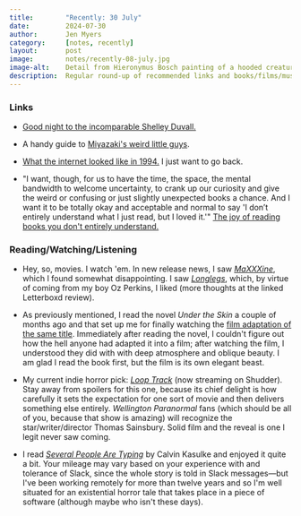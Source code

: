 ```yaml
---
title:        "Recently: 30 July"
date:         2024-07-30
author:       Jen Myers
category:     [notes, recently]
layout:       post
image:        notes/recently-08-july.jpg
image-alt:    Detail from Hieronymus Bosch painting of a hooded creature with a long snout and a jagged cloak holding a book in its thin, scaled hands
description:  Regular round-up of recommended links and books/films/music
---
```


### Links

- [Good night to the incomparable Shelley Duvall.](https://www.criterion.com/current/posts/8533-fascinating-shelley-duvall)

- A handy guide to [Miyazaki's weird little guys](https://www.vulture.com/article/miyazaki-weird-little-guys.html).

- [What the internet looked like in 1994.](https://www.fastcompany.com/91140068/how-the-internet-went-mainstream-in-1994) I just want to go back.

- "I want, though, for us to have the time, the space, the mental bandwidth to welcome uncertainty, to crank up our curiosity and give the weird or confusing or just slightly unexpected books a chance. And I want it to be totally okay and acceptable and normal to say 'I don’t entirely understand what I just read, but I loved it.'" [The joy of reading books you don't entirely understand.](https://reactormag.com/the-joy-of-reading-books-you-dont-entirely-understand/)

### Reading/Watching/Listening

- Hey, so, movies. I watch 'em. In new release news, I saw [_MaXXXine_](https://letterboxd.com/film/maxxxine/), which I found somewhat disappointing. I saw [_Longlegs_](https://letterboxd.com/jenmyers/film/longlegs/1/), which, by virtue of coming from my boy Oz Perkins, I liked (more thoughts at the linked Letterboxd review). 

- As previously mentioned, I read the novel _Under the Skin_ a couple of months ago and that set up me for finally watching the [film adaptation of the same title](https://letterboxd.com/film/under-the-skin-2013/). Immediately after reading the novel, I couldn't figure out how the hell anyone had adapted it into a film; after watching the film, I understood they did with with deep atmosphere and oblique beauty. I am glad I read the book first, but the film is its own elegant beast.

- My current indie horror pick: [_Loop Track_](https://letterboxd.com/film/loop-track/) (now streaming on Shudder). Stay away from spoilers for this one, because its chief delight is how carefully it sets the expectation for one sort of movie and then delivers something else entirely. _Wellington Paranormal_ fans (which should be all of you, because that show is amazing) will recognize the star/writer/director Thomas Sainsbury. Solid film and the reveal is one I legit never saw coming.

- I read [_Several People Are Typing_](https://app.thestorygraph.com/books/2beec0a3-d2a3-43e2-a7d3-b09ceba8c151) by Calvin Kasulke and enjoyed it quite a bit. Your mileage may vary based on your experience with and tolerance of Slack, since the whole story is told in Slack messages—but I've been working remotely for more than twelve years and so I'm well situated for an existential horror tale that takes place in a piece of software (although maybe who isn't these days).

<div class="youtube-video-container">

</div>